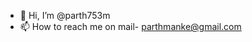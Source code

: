 - 👋 Hi, I’m @parth753m
- 📫 How to reach me on mail- parthmanke@gmail.com

<!---
parth753m/parth753m is a ✨ special ✨ repository because its `README.md` (this file) appears on your GitHub profile.
You can click the Preview link to take a look at your changes.
--->
